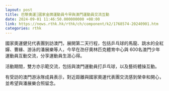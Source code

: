 ```yaml
---
layout: post
title: 巴黎奧運│國家金牌運動員今早與澳門運動員交流互動
date: 2024-09-01 11:46:50.000000000 +08:00
link: https://news.rthk.hk/rthk/ch/component/k2/1768574-20240901.htm
categories: rthk
---
```


國家奧運健兒代表團到訪澳門，展開第二天行程，包括乒乓球的馬龍、跳水的全紅嬋、曹緣、游泳的潘展樂等人，今早在氹仔奧林匹克體育中心與 600名澳門少年運動員互動交流，分享運動員生涯心得。

活動期間，雙方亦示範交流，包括與澳門運動員打乒乓球，以及藝術體操互動。

有受訪的澳門游泳隊成員表示，對近距離與國家奧運代表團交流感到榮幸和開心，並希望與潘展樂合照留念。
